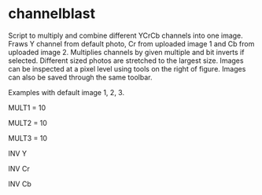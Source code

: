 # channelblast

Script to multiply and combine different YCrCb channels into one image. Fraws Y channel from default photo, Cr from uploaded image 1 and Cb from uploaded image 2. Multiplies channels by given multiple and bit inverts if selected. Different sized photos are stretched to the largest size. Images can be inspected at a pixel level using tools on the right of figure. Images can also be saved through the same toolbar. 

Examples with default image 1, 2, 3. 

MULT1 = 10

MULT2 = 10

MULT3 = 10

INV Y

INV Cr

INV Cb
